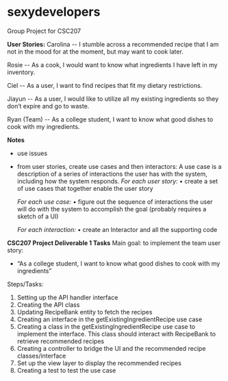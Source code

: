 # sexydevelopers
Group Project for CSC207

**User Stories:**
Carolina -- I stumble across a recommended recipe that I am not in the mood for at the moment, but may want to cook later. 

Rosie -- As a cook, I would want to know what ingredients I have left in my inventory.

Ciel -- As a user, I want to find recipes that fit my dietary restrictions. 

Jiayun -- As a user, I would like to utilize all my existing ingredients so they don’t expire and go to waste. 

Ryan (Team) -- As a college student, I want to know what good dishes to cook with my ingredients.

**Notes**
- use issues
- from user stories, create use cases and then interactors:
    A use case is a description of a series of interactions the user has with the system, including how the system responds.
    _For each user story:_
    • create a set of use cases that together enable the user story
  
    _For each use case:_
    • figure out the sequence of interactions the user will do with the system to accomplish the goal (probably requires a sketch of a UI)
  
    _For each interaction:_
    • create an Interactor and all the supporting code



**CSC207 Project Deliverable 1 Tasks**
Main goal: to implement the team user story:
- “As a college student, I want to know what good dishes to cook with my ingredients”

Steps/Tasks:
1. Setting up the API handler interface
2. Creating the API class
3. Updating RecipeBank entity to fetch the recipes
4. Creating an interface in the getExistingIngredientRecipe use case
5. Creating a class in the getExistingIngredientRecipe use case to implement the interface. This class should interact with RecipeBank to retrieve recommended recipes
6. Creating a controller to bridge the UI and the recommended recipe classes/interface
7. Set up the view layer to display the recommended recipes
8. Creating a test to test the use case


